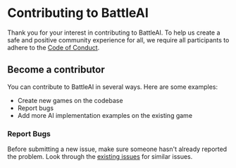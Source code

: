 # Contributing to BattleAI

Thank you for your interest in contributing to BattleAI. To help us create a safe and positive community experience for all, we require all participants to adhere to the [Code of Conduct](CODE_OF_CONDUCT.md).

## Become a contributor

You can contribute to BattleAI in several ways. Here are some examples:

- Create new games on the codebase
- Report bugs
- Add more AI implementation examples on the existing game


### Report Bugs

Before submitting a new issue, make sure someone hasn't already reported the problem. Look through the [existing issues](https://github.com/mrp130/battle-ai/issues) for similar issues.